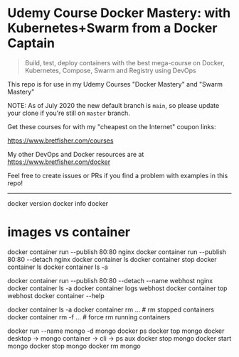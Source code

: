 # Udemy Course Docker Mastery: with Kubernetes+Swarm from a Docker Captain

> Build, test, deploy containers with the best mega-course on Docker, Kubernetes, Compose, Swarm and Registry using DevOps

This repo is for use in my Udemy Courses "Docker Mastery" and "Swarm Mastery"

NOTE: As of July 2020 the new default branch is `main`, so please update your clone if you're still on `master` branch.

Get these courses for with my "cheapest on the Internet" coupon links:

https://www.bretfisher.com/courses

My other DevOps and Docker resources are at https://www.bretfisher.com/docker

Feel free to create issues or PRs if you find a problem with examples in this repo!

------------------------

docker version
docker info
docker

# images vs container

docker container run --publish 80:80 nginx
docker container run --publish 80:80 --detach nginx
docker container ls
docker container stop <id>
docker container ls
docker container ls -a

docker container run --publish 80:80 --detach --name webhost nginx
docker container ls -a
docker container logs webhost <options>
docker container top webhost
docker container --help

docker container ls -a
docker container rm <id> <id> ... # rm stopped containers
docker container rm -f <id> ...   # force rm running containers

docker run --name mongo -d mongo
docker ps
docker top mongo
docker desktop -> mongo container -> cli -> ps aux
docker stop mongo
docker start mongo
docker stop mongo
docker rm mongo













